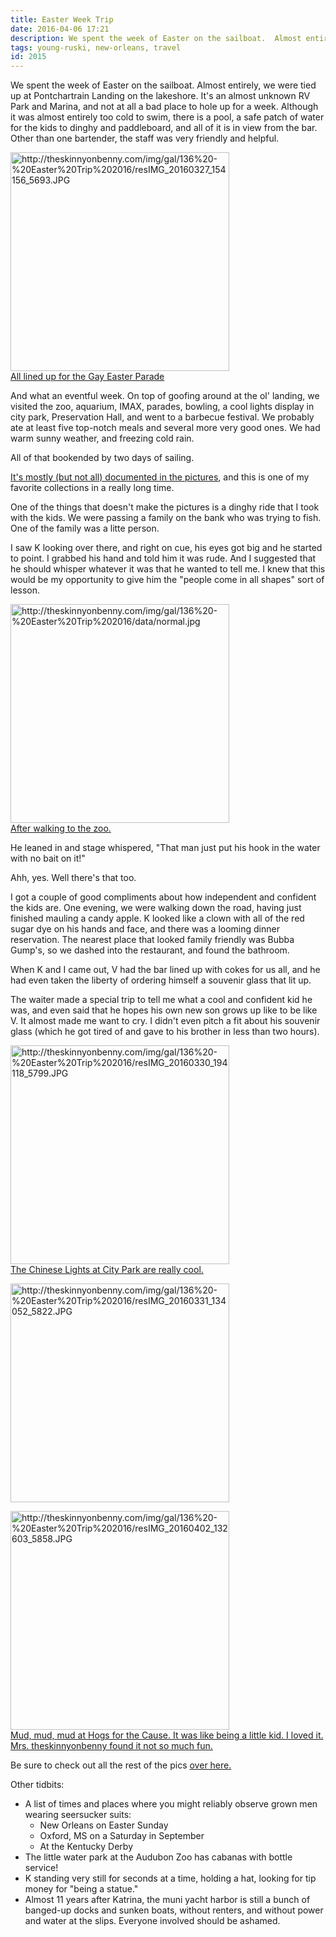 ```yaml
---
title: Easter Week Trip
date: 2016-04-06 17:21
description: We spent the week of Easter on the sailboat.  Almost entirely, we were tied up at Pontchartrain Landing on the lakeshore.  It's an almost unknown RV Park and Marina, and not at all a bad place to hole up for a week.
tags: young-ruski, new-orleans, travel
id: 2015
---
```

We spent the week of Easter on the sailboat.  Almost entirely, we were tied up at Pontchartrain Landing on the lakeshore.  It's an almost unknown RV Park and Marina, and not at all a bad place to hole up for a week.  Although it was almost entirely too cold to swim, there is a pool, a safe patch of water for the kids to dinghy and paddleboard, and all of it is in view from the bar.  Other than one bartender, the staff was very friendly and helpful.

<a class="lightview alignright" href="http://theskinnyonbenny.com/img/gal/136%20-%20Easter%20Trip%202016/resIMG_20160327_154156_5693.JPG" data-lightview-caption="" data-lightview-group="group1"><img src="http://theskinnyonbenny.com/img/gal/136%20-%20Easter%20Trip%202016/resIMG_20160327_154156_5693.JPG" alt="http://theskinnyonbenny.com/img/gal/136%20-%20Easter%20Trip%202016/resIMG_20160327_154156_5693.JPG" width="350px"><br><span class="caption alignleft">All lined up for the Gay Easter Parade</span></a>

And what an eventful week.  On top of goofing around at the ol' landing, we visited the zoo, aquarium, IMAX, parades, bowling, a cool lights display in city park, Preservation Hall, and went to a barbecue festival.  We probably ate at least five top-notch meals and several more very good ones.  We had warm sunny weather, and freezing cold rain.


All of that bookended by two days of sailing.

<a href="https://dynamic.theskinnyonbenny.com/gal/136">It's mostly (but not all) documented in the pictures</a>, and this is one of my favorite collections in a really long time.

One of the things that doesn't make the pictures is a dinghy ride that I took with the kids.  We were passing a family on the bank who was trying to fish.  One of the family was a litte person.

I saw K looking over there, and right on cue, his eyes got big and he started to point.  I grabbed his hand and told him it was rude.  And I suggested that he should whisper whatever it was that he wanted to tell me.  I knew that this would be my opportunity to give him the "people come in all shapes" sort of lesson.

<a class="lightview alignright" href="http://theskinnyonbenny.com/img/gal/136%20-%20Easter%20Trip%202016/data/normal.jpg" data-lightview-caption="After walking to the zoo." data-lightview-group="group1"><img src="http://theskinnyonbenny.com/img/gal/136%20-%20Easter%20Trip%202016/data/normal.jpg" alt="http://theskinnyonbenny.com/img/gal/136%20-%20Easter%20Trip%202016/data/normal.jpg" width="350px"><br><span class="caption alignleft">After walking to the zoo.</span></a>

He leaned in and stage whispered, "That man just put his hook in the water with no bait on it!"

Ahh, yes.  Well there's that too.

I got a couple of good compliments about how independent and confident the kids are.  One evening, we were walking down the road, having just finished mauling a candy apple.  K looked like a clown with all of the red sugar dye on his hands and face, and there was a looming dinner reservation.  The nearest place that looked family friendly was Bubba Gump's, so we dashed into the restaurant, and found the bathroom.

When K and I came out, V had the bar lined up with cokes for us all, and he had even taken the liberty of ordering himself a souvenir glass that lit up.  

The waiter made a special trip to tell me what a cool and confident kid he was, and even said that he hopes his own new son grows up like to be like V.  It almost made me want to cry.  I didn't even pitch a fit about his souvenir glass (which he got tired of and gave to his brother in less than two hours).

<a class="lightview centered" href="http://theskinnyonbenny.com/img/gal/136%20-%20Easter%20Trip%202016/resIMG_20160330_194118_5799.JPG" data-lightview-caption="The Chinese Lights at City Park are really cool." data-lightview-group="group1"><img src="http://theskinnyonbenny.com/img/gal/136%20-%20Easter%20Trip%202016/resIMG_20160330_194118_5799.JPG" alt="http://theskinnyonbenny.com/img/gal/136%20-%20Easter%20Trip%202016/resIMG_20160330_194118_5799.JPG" width="350px"><br><span class="caption">The Chinese Lights at City Park are really cool.</span></a>

<a class="lightview centered" href="http://theskinnyonbenny.com/img/gal/136%20-%20Easter%20Trip%202016/resIMG_20160331_134052_5822.JPG" data-lightview-caption="" data-lightview-group="group1"><img src="http://theskinnyonbenny.com/img/gal/136%20-%20Easter%20Trip%202016/resIMG_20160331_134052_5822.JPG" alt="http://theskinnyonbenny.com/img/gal/136%20-%20Easter%20Trip%202016/resIMG_20160331_134052_5822.JPG" width="350px"><br><span class="caption"></span></a>

<a class="lightview centered" href="http://theskinnyonbenny.com/img/gal/136%20-%20Easter%20Trip%202016/resIMG_20160402_132603_5858.JPG" data-lightview-caption="Mud, mud, mud at Hogs for the Cause.  It was like being a little kid.  I loved it.  Mrs. theskinnyonbenny found it not so much fun.
" data-lightview-group="group1"><img src="http://theskinnyonbenny.com/img/gal/136%20-%20Easter%20Trip%202016/resIMG_20160402_132603_5858.JPG" alt="http://theskinnyonbenny.com/img/gal/136%20-%20Easter%20Trip%202016/resIMG_20160402_132603_5858.JPG" height="350px"><br><span class="caption">Mud, mud, mud at Hogs for the Cause.  It was like being a little kid.  I loved it.  Mrs. theskinnyonbenny found it not so much fun.
</span></a>

Be sure to check out all the rest of the pics <a href="http://theskinnyonbenny.com/pg4.php?spgmGal=136%20-%20Easter%20Trip%202016">over here.</a>

Other tidbits:

<ul>
<li>
A list of times and places where you might reliably observe grown men wearing seersucker suits:
<ul><li>New Orleans on Easter Sunday</li><li>Oxford, MS on a Saturday in September</li><li>At the Kentucky Derby</li></ul>
</li>
<li>The little water park at the Audubon Zoo has cabanas with bottle service!
</li>
<li>K standing very still for seconds at a time, holding a hat, looking for tip money for "being a statue."
</li>
<li>Almost 11 years after Katrina, the muni yacht harbor is still a bunch of banged-up docks and sunken boats, without renters, and without power and water at the slips.  Everyone involved should be ashamed.
</li>
</ul>

